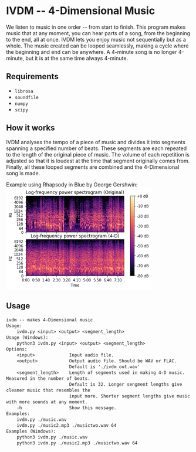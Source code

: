 # IVDM -- 4-Dimensional Music

We listen to music in one order -- from start to finish. This program makes music that at any moment, you can hear parts of a song, from the beginning to the end, all at once. IVDM lets you enjoy music not sequentially but as a whole. The music created can be looped seamlessly, making a cycle where the beginning and end can be anywhere. A 4-minute song is no longer 4-minute, but it is at the same time always 4-minute.

## Requirements
- `librosa`
- `soundfile`
- `numpy`
- `scipy`


## How it works

IVDM analyses the tempo of a piece of music and divides it into segments spanning a specified number of beats. These segments are each repeated to the length of the original piece of music. The volume of each repetition is adjusted so that it is loudest at the time that segment originally comes from. Finally, all these looped segments are combined and the 4-Dimensional song is made.

Example using Rhapsody in Blue by George Gershwin:  
![Spectrogram example](./examples/rhapsody_in_blue_spectrogram.png)

## Usage

```
ivdm -- makes 4-Dimensional music
Usage:
    ivdm.py <input> <output> <segment_length>
Usage (Windows):
    python3 ivdm.py <input> <output> <segment_length>
Options:
    <input>             Input audio file.
    <output>            Output audio file. Should be WAV or FLAC.
                        Default is './ivdm_out.wav'
    <segment_length>    Length of segments used in making 4-D music. Measured in the number of beats.
                        Default is 32. Longer sengment lengths give cleaner music that resembles the
                        input more. Shorter segment lengths give music with more sounds at any moment.
    -h                  Show this message.
Examples:
    ivdm.py ./music.wav
    ivdm.py ./music2.mp3 ./musictwo.wav 64
Examples (Windows):
    python3 ivdm.py ./music.wav
    python3 ivdm.py ./music2.mp3 ./musictwo.wav 64
```
